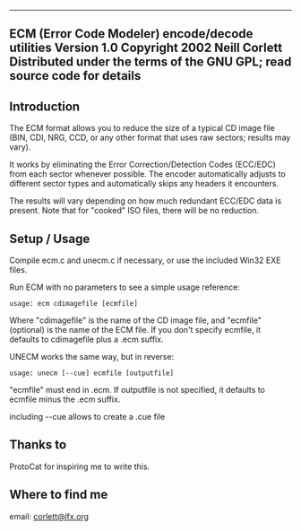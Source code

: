 -----------------------------------------------------------------------------
ECM (Error Code Modeler) encode/decode utilities
Version 1.0
Copyright 2002 Neill Corlett
Distributed under the terms of the GNU GPL; read source code for details
-----------------------------------------------------------------------------

Introduction
------------

The ECM format allows you to reduce the size of a typical CD image file
(BIN, CDI, NRG, CCD, or any other format that uses raw sectors; results may
vary).

It works by eliminating the Error Correction/Detection Codes (ECC/EDC) from
each sector whenever possible.  The encoder automatically adjusts to
different sector types and automatically skips any headers it encounters.

The results will vary depending on how much redundant ECC/EDC data is
present.  Note that for "cooked" ISO files, there will be no reduction.


Setup / Usage
-------------

Compile ecm.c and unecm.c if necessary, or use the included Win32 EXE files.

Run ECM with no parameters to see a simple usage reference:

    usage: ecm cdimagefile [ecmfile]

Where "cdimagefile" is the name of the CD image file, and "ecmfile"
(optional) is the name of the ECM file.  If you don't specify ecmfile, it
defaults to cdimagefile plus a .ecm suffix.

UNECM works the same way, but in reverse:

    usage: unecm [--cue] ecmfile [outputfile]

"ecmfile" must end in .ecm.  If outputfile is not specified, it defaults
to ecmfile minus the .ecm suffix.

including --cue allows to create a .cue file


Thanks to
---------

ProtoCat for inspiring me to write this.


Where to find me
----------------

email: corlett@lfx.org